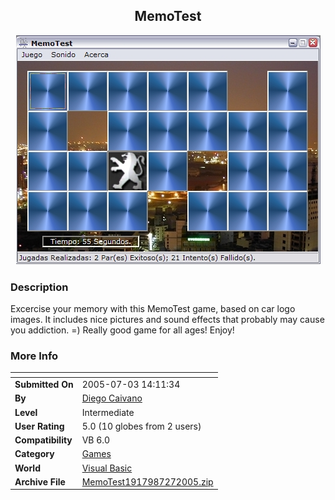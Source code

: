 ﻿<div align="center">

## MemoTest

<img src="PIC200564911315010.jpg">
</div>

### Description

Excercise your memory with this MemoTest game, based on car logo images. It includes nice pictures and sound effects that probably may cause you addiction. =) Really good game for all ages! Enjoy!
 
### More Info
 


<span>             |<span>
---                |---
**Submitted On**   |2005-07-03 14:11:34
**By**             |[Diego Caivano](https://github.com/Planet-Source-Code/PSCIndex/blob/master/ByAuthor/diego-caivano.md)
**Level**          |Intermediate
**User Rating**    |5.0 (10 globes from 2 users)
**Compatibility**  |VB 6\.0
**Category**       |[Games](https://github.com/Planet-Source-Code/PSCIndex/blob/master/ByCategory/games__1-38.md)
**World**          |[Visual Basic](https://github.com/Planet-Source-Code/PSCIndex/blob/master/ByWorld/visual-basic.md)
**Archive File**   |[MemoTest1917987272005\.zip](https://github.com/Planet-Source-Code/diego-caivano-memotest__1-60902/archive/master.zip)








